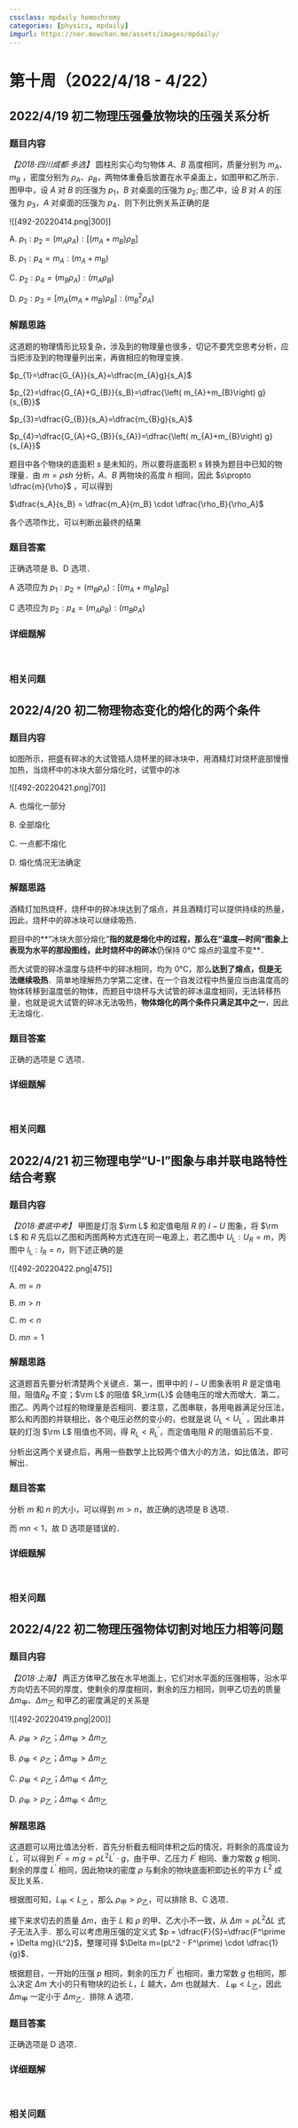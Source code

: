 ```yaml
---
cssclass: mpdaily homochromy
categories: [physics, mpdaily]
imgurl: https://ner.mowchan.me/assets/images/mpdaily/
---
```


# 第十周（2022/4/18 - 4/22）


## 2022/4/19 初二物理压强叠放物块的压强关系分析

### 题目内容

*【2018·四川成都·多选】* 圆柱形实心均匀物体 $A$、$B$ 高度相同，质量分别为 $m_A$、$m_B$ ，密度分别为 $\rho_A$、$\rho_B$，两物体重叠后放置在水平桌面上，如图甲和乙所示．图甲中，设 $A$ 对 $B$ 的压强为 $p_1$，$B$ 对桌面的压强为 $p_2$;  图乙中，设 $B$ 对 $A$ 的压强为 $p_3$，$A$ 对桌面的压强为 $p_4$．则下列比例关系正确的是

![[492-20220414.png\|300]]

A. $p_{1}:p_{2}= (m_{A}\rho_{A}): \left[(m_A+m_B)\rho_{B}\right]$

B. $p_{1}:p_{4}= m_{A} : (m_A+m_B)$

C. $p_{2}:p_{4}= (m_{B}\rho_{A}): (m_{A}\rho_{B})$

D. $p_{2}:p_{3}= \left[m_{A}(m_A+m_B)\rho_{B}\right] : (m_{B}^2 \rho_{A})$


### 解题思路

这道题的物理情形比较复杂，涉及到的物理量也很多，切记不要凭空思考分析，应当把涉及到的物理量列出来，再做相应的物理变换．

$p_{1}=\dfrac{G_{A}}{s_A}=\dfrac{m_{A}g}{s_A}$

$p_{2}=\dfrac{G_{A}+G_{B}}{s_B}=\dfrac{\left( m_{A}+m_{B}\right) g}{s_{B}}$

$p_{3}=\dfrac{G_{B}}{s_A}=\dfrac{m_{B}g}{s_A}$

$p_{4}=\dfrac{G_{A}+G_{B}}{s_{A}}=\dfrac{\left( m_{A}+m_{B}\right) g}{s_{A}}$

题目中各个物块的底面积 $s$ 是未知的，所以要将底面积 $s$ 转换为题目中已知的物理量．由 $m=\rho s h$ 分析，$A$、$B$ 两物块的高度 $h$ 相同，因此 $s\propto \dfrac{m}{\rho}$ ，可以得到

$\dfrac{s_A}{s_B} = \dfrac{m_A}{m_B} \cdot \dfrac{\rho_B}{\rho_A}$

各个选项作比，可以判断出最终的结果

### 题目答案

正确选项是 B、D 选项．

A 选项应为 $p_{1}:p_{2}= (m_{B}\rho_{A}): \left[(m_A+m_B)\rho_{B}\right]$

C 选项应为 $p_{2}:p_{4}= (m_{A}\rho_{B}) : (m_{B}\rho_{A})$

### 详细题解

<br>

### 相关问题


   


## 2022/4/20 初二物理物态变化的熔化的两个条件

### 题目内容

如图所示，把盛有碎冰的大试管插人烧杯里的碎冰块中，用酒精灯对烧杯底部慢慢加热，当烧杯中的冰块大部分熔化时，试管中的冰

![[492-20220421.png\|70]]

A. 也熔化一部分

B. 全部熔化

C. 一点都不熔化

D. 熔化情况无法确定

### 解题思路

酒精灯加热烧杯，烧杯中的碎冰块达到了熔点，并且酒精灯可以提供持续的热量，因此，烧杯中的碎冰块可以继续吸热．

题目中的**“冰块大部分熔化”**指的就是熔化中的过程，那么在“温度—时间”图象上表现为水平的那段图线，此时烧杯中的碎冰**仍保持 0℃ 熔点的温度不变**．

而大试管的碎冰温度与烧杯中的碎冰相同，均为 0℃，那么**达到了熔点，但是无法继续吸热**．简单地理解热力学第二定律，在一个自发过程中热量应当由温度高的物体转移到温度低的物体，而题目中烧杯与大试管的碎冰温度相同，无法转移热量，也就是说大试管的碎冰无法吸热，**物体熔化的两个条件只满足其中之一**，因此无法熔化．

### 题目答案

正确的选项是 C 选项．

### 详细题解

<br>

### 相关问题



## 2022/4/21 初三物理电学“U-I”图象与串并联电路特性结合考察

### 题目内容

*【2018·娄底中考】* 甲图是灯泡 $\rm L$ 和定值电阻 $R$ 的 $I-U$ 图象，将 $\rm L$ 和 $R$ 先后以乙图和丙图两种方式连在同一电源上，若乙图中 $U_\textrm{L}:U_R=m$，丙图中 $I_\textrm{L}:I_R=n$，则下述正确的是

![[492-20220422.png\|475]]

A. $m=n$

B. $m>n$

C. $m<n$

D. $mn=1$

### 解题思路

这道题首先要分析清楚两个关键点．第一，图甲中的 $I-U$ 图象表明 $R$ 是定值电阻，阻值$R_R$ 不变；$\rm L$ 的阻值 $R_\rm{L}$ 会随电压的增大而增大．第二，图乙、丙两个过程的物理量是否相同．要注意，乙图串联，各用电器满足分压法，那么和丙图的并联相比，各个电压必然的变小的，也就是说 $U_\textrm{L} < U^\prime_\textrm{L}$ ，因此串并联的灯泡 $\rm L$ 阻值也不同，得 $R_\textrm{L} < R^\prime_\textrm{L}$，而定值电阻 $R$ 的阻值前后不变．

分析出这两个关键点后，再用一些数学上比较两个值大小的方法，如比值法，即可解出．

### 题目答案

分析 $m$ 和 $n$ 的大小，可以得到 $m>n$，故正确的选项是 B 选项．

而 $mn < 1$，故 D 选项是错误的．

### 详细题解

<br>

### 相关问题



## 2022/4/22 初二物理压强物体切割对地压力相等问题

### 题目内容

*【2018·上海】* 两正方体甲乙放在水平地面上，它们对水平面的压强相等，沿水平方向切去不同的厚度，使剩余的厚度相同，剩余的压力相同，则甲乙切去的质量 $\Delta m_\text{甲}$、$\Delta m_\text{乙}$ 和甲乙的密度满足的关系是

![[492-20220419.png\|200]]

A. $\rho_{\text{甲}} > \rho_{\text{乙}}$；$\Delta m_{\text{甲}} > \Delta m_{\text{乙}}$

B. $\rho_{\text{甲}} < \rho_{\text{乙}}$；$\Delta m_{\text{甲}} > \Delta m_{\text{乙}}$

C. $\rho_{\text{甲}} < \rho_{\text{乙}}$；$\Delta m_{\text{甲}} < \Delta m_{\text{乙}}$

D. $\rho_{\text{甲}} > \rho_{\text{乙}}$；$\Delta m_{\text{甲}} < \Delta m_{\text{乙}}$

### 解题思路

这道题可以用比值法分析．首先分析截去相同体积之后的情况，将剩余的高度设为 $L^\prime$，可以得到 $F^\prime = m^\prime g =\rho L^2L^\prime\cdot g$，由于甲、乙压力 $F^\prime$ 相同、重力常数 $g$ 相同、剩余的厚度 $L^\prime$ 相同，因此物块的密度 $\rho$ 与剩余的物块底面积即边长的平方 $L^2$ 成反比关系．

根据图可知，$L_{\text{甲}}<L_{\text{乙}}$ ，那么 $\rho_\text{甲} > \rho_\text{乙}$，可以排除 B、C 选项．

接下来求切去的质量 $\Delta m$，由于 $L$ 和 $\rho$ 的甲、乙大小不一致，从 $\Delta m = \rho L^2 \Delta L$ 式子无法入手．那么可以考虑用压强的定义式 $p = \dfrac{F}{S}=\dfrac{F^\prime + \Delta mg}{L^2}$，整理可得 $\Delta m=(pL^2 - F^\prime) \cdot \dfrac{1}{g}$．

根据题目，一开始的压强 $p$ 相同，剩余的压力 $F^\prime$ 也相同，重力常数 $g$ 也相同，那么决定 $\Delta m$ 大小的只有物块的边长 $L$，$L$ 越大，$\Delta m$ 也就越大． $L_\text{甲} < L_\text{乙}$，因此 $\Delta m_\text{甲}$ 一定小于 $\Delta m_\text{乙}$．排除 A 选项．

### 题目答案

正确选项是 D 选项．

### 详细题解

<br>

### 相关问题




